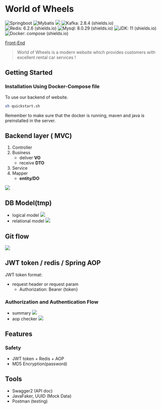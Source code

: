# World of Wheels 

<!-- [START badges] -->
![Springboot](https://img.shields.io/badge/Springboot-2.7.0--SNAPSHOT-brightgreen) ![Mybatis](https://img.shields.io/badge/Mybatis-3.5.2-yellow) ![](https://img.shields.io/badge/Mybatis--plus-3.5.2-red) ![Kafka: 2.8.4 (shields.io)](https://img.shields.io/badge/Kafka-2.8.4-orange) ![Redis: 6.2.6 (shields.io)](https://img.shields.io/badge/Redis-6.2.6-red) ![Mysql: 8.0.29 (shields.io)](https://img.shields.io/badge/Mysql-8.0.29-blue) ![JDK: 11 (shields.io)](https://img.shields.io/badge/JDK-11-9cf) ![Docker: compose (shields.io)](https://img.shields.io/badge/Docker-compose-informational)

<!-- [END badges] -->

[Front-End](https://github.com/YunfanXu/wow-carRental)

> World of Wheels is a modern website which provides customers with excellent rental car services ! 

## Getting Started

### Installation Using Docker-Compose file

To use our backend of website. 

```bash
sh quickstart.sh
```
Remember to make sure that the docker is running, maven and java is preinstalled in the server.



## Backend layer ( MVC)
1. Controller
3. Business 
    * deliver **VO**
    * receive **DTO**
5. Service
6. Mapper 
    * **entity/DO**

![](https://aleximgzzzz.oss-cn-shanghai.aliyuncs.com/myblog/202204281102198.png)

## DB Model(tmp)
* logical model
![](https://aleximgzzzz.oss-cn-shanghai.aliyuncs.com/lc-python/202204181551813.png)
* relational model
![](https://aleximgzzzz.oss-cn-shanghai.aliyuncs.com/lc-python/202204181555253.png)

## Git flow

![](https://aleximgzzzz.oss-cn-shanghai.aliyuncs.com/myblog/202204281212342.png)



## JWT token / redis / Spring AOP

JWT token format:
  * request header or request param
      * Authorization: Bearer {token}

### Authorization and Authentication Flow
* summary
![](https://aleximgzzzz.oss-cn-shanghai.aliyuncs.com/myblog/202204290128932.png)
* aop checker
![](https://aleximgzzzz.oss-cn-shanghai.aliyuncs.com/myblog/202204291919768.png)

## Features

### Safety

* JWT token + Redis + AOP
* MD5 Encryption(password)



## Tools

* Swagger2 (API doc)
* JavaFaker, UUID (Mock Data)
* Postman (testing)





